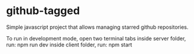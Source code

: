 # github-tagged
Simple javascript project that allows managing starred github repositories.

To run in development mode, open two terminal tabs
inside server folder, run:
  npm run dev
inside client folder, run:
  npm start
